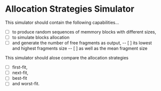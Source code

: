 # Allocation Strategies Simulator

This simulator should contain the following capabilities...
- [ ] to produce random sequences of memmory blocks with different sizes,
- [ ] to simulate blocks allocation 
- [ ] and generate the number of free fragments as output, 
-- [ ] its lowest and highest fragments size 
-- [ ] as well as the mean fragment size

This simulator should alose compare the allocation strategies 

- [ ] first-fit,
- [ ] next-fit,
- [ ] best-fit 
- [ ] and worst-fit.
